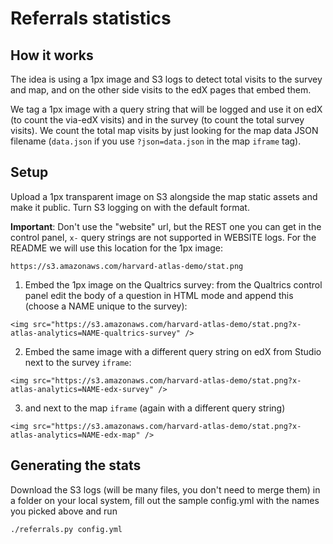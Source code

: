 
# Referrals statistics

## How it works

The idea is using a 1px image and S3 logs to detect total visits to the survey and map, and on the other side visits to the edX pages that embed them.

We tag a 1px image with a query string that will be logged and use it on edX (to count the via-edX visits) and in the survey (to count the total survey visits). We count the total map visits by just looking for the map data JSON filename (`data.json` if you use `?json=data.json` in the map `iframe` tag).

## Setup

Upload a 1px transparent image on S3 alongside the map static assets and make it public. Turn S3 logging on with the default format.

**Important**: Don't use the "website" url, but the REST one you can get in the control panel, `x-` query strings are not supported in WEBSITE logs. For the README we will use this location for the 1px image:

```
https://s3.amazonaws.com/harvard-atlas-demo/stat.png
```

1. Embed the 1px image on the Qualtrics survey: from the Qualtrics control panel edit the body of a question in HTML mode and append this (choose a NAME unique to the survey):

```
<img src="https://s3.amazonaws.com/harvard-atlas-demo/stat.png?x-atlas-analytics=NAME-qualtrics-survey" />
```

2. Embed the same image with a different query string on edX from Studio next to the survey `iframe`:

```
<img src="https://s3.amazonaws.com/harvard-atlas-demo/stat.png?x-atlas-analytics=NAME-edx-survey" />
```

3. and next to the map `iframe` (again with a different query string)

```
<img src="https://s3.amazonaws.com/harvard-atlas-demo/stat.png?x-atlas-analytics=NAME-edx-map" />
```

## Generating the stats

Download the S3 logs (will be many files, you don't need to merge them) in a folder on your local system, fill out the sample config.yml with the names you picked above and run

```
./referrals.py config.yml
```
